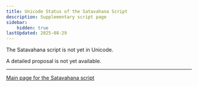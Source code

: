 ```yaml
---
title: Unicode Status of the Satavahana Script
description: Supplementary script page
sidebar:
    hidden: true
lastUpdated: 2025-08-29
---
```


The Satavahana script is not yet in Unicode.

[comment]: # (end of intro)

[comment]: # (start of blocks)

[comment]: # (end of blocks)

[comment]: # (start of chars)

[comment]: # (end of chars)

[comment]: # (start of rest)

A detailed proposal is not yet available.



<hr/>

[Main page for the Satavahana script](/scrlang/scripts/qa49)


